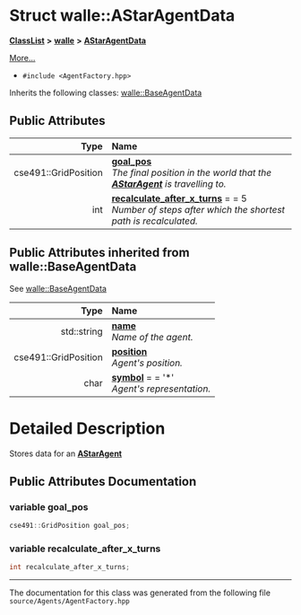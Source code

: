 

# Struct walle::AStarAgentData



[**ClassList**](annotated.md) **>** [**walle**](namespacewalle.md) **>** [**AStarAgentData**](structwalle_1_1_a_star_agent_data.md)



[More...](#detailed-description)

* `#include <AgentFactory.hpp>`



Inherits the following classes: [walle::BaseAgentData](structwalle_1_1_base_agent_data.md)






















## Public Attributes

| Type | Name |
| ---: | :--- |
|  cse491::GridPosition | [**goal\_pos**](#variable-goal_pos)  <br>_The final position in the world that the_ [_**AStarAgent**_](classwalle_1_1_a_star_agent.md) _is travelling to._ |
|  int | [**recalculate\_after\_x\_turns**](#variable-recalculate_after_x_turns)   = = 5<br>_Number of steps after which the shortest path is recalculated._  |


## Public Attributes inherited from walle::BaseAgentData

See [walle::BaseAgentData](structwalle_1_1_base_agent_data.md)

| Type | Name |
| ---: | :--- |
|  std::string | [**name**](#variable-name)  <br>_Name of the agent._  |
|  cse491::GridPosition | [**position**](#variable-position)  <br>_Agent's position._  |
|  char | [**symbol**](#variable-symbol)   = = '\*'<br>_Agent's representation._  |






















































































# Detailed Description


Stores data for an [**AStarAgent**](classwalle_1_1_a_star_agent.md) 


    
## Public Attributes Documentation




### variable goal\_pos 

```C++
cse491::GridPosition goal_pos;
```






### variable recalculate\_after\_x\_turns 

```C++
int recalculate_after_x_turns;
```




------------------------------
The documentation for this class was generated from the following file `source/Agents/AgentFactory.hpp`

